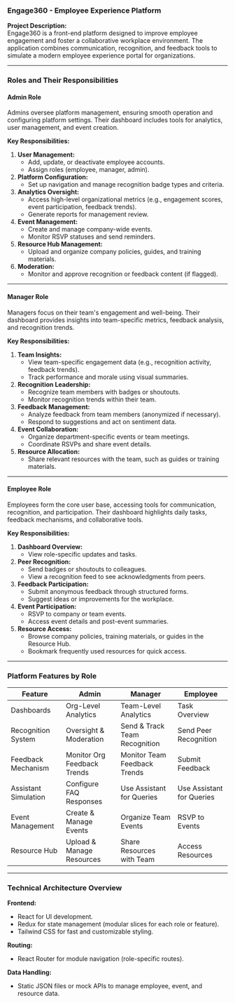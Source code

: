 ### Engage360 - Employee Experience Platform  

**Project Description:**  
Engage360 is a front-end platform designed to improve employee engagement and foster a collaborative workplace environment. The application combines communication, recognition, and feedback tools to simulate a modern employee experience portal for organizations.  

---

### **Roles and Their Responsibilities**  

#### **Admin Role**  
Admins oversee platform management, ensuring smooth operation and configuring platform settings. Their dashboard includes tools for analytics, user management, and event creation.  

**Key Responsibilities:**  
1. **User Management:**  
   - Add, update, or deactivate employee accounts.  
   - Assign roles (employee, manager, admin).  
2. **Platform Configuration:**  
   - Set up navigation and manage recognition badge types and criteria.  
3. **Analytics Oversight:**  
   - Access high-level organizational metrics (e.g., engagement scores, event participation, feedback trends).  
   - Generate reports for management review.  
4. **Event Management:**  
   - Create and manage company-wide events.  
   - Monitor RSVP statuses and send reminders.  
5. **Resource Hub Management:**  
   - Upload and organize company policies, guides, and training materials.  
6. **Moderation:**  
   - Monitor and approve recognition or feedback content (if flagged).  

---

#### **Manager Role**  
Managers focus on their team's engagement and well-being. Their dashboard provides insights into team-specific metrics, feedback analysis, and recognition trends.  

**Key Responsibilities:**  
1. **Team Insights:**  
   - View team-specific engagement data (e.g., recognition activity, feedback trends).  
   - Track performance and morale using visual summaries.  
2. **Recognition Leadership:**  
   - Recognize team members with badges or shoutouts.  
   - Monitor recognition trends within their team.  
3. **Feedback Management:**  
   - Analyze feedback from team members (anonymized if necessary).  
   - Respond to suggestions and act on sentiment data.  
4. **Event Collaboration:**  
   - Organize department-specific events or team meetings.  
   - Coordinate RSVPs and share event details.  
5. **Resource Allocation:**  
   - Share relevant resources with the team, such as guides or training materials.  

---

#### **Employee Role**  
Employees form the core user base, accessing tools for communication, recognition, and participation. Their dashboard highlights daily tasks, feedback mechanisms, and collaborative tools.  

**Key Responsibilities:**  
1. **Dashboard Overview:**  
   - View role-specific updates and tasks.  
2. **Peer Recognition:**  
   - Send badges or shoutouts to colleagues.  
   - View a recognition feed to see acknowledgments from peers.  
3. **Feedback Participation:**  
   - Submit anonymous feedback through structured forms.  
   - Suggest ideas or improvements for the workplace.  
4. **Event Participation:**  
   - RSVP to company or team events.  
   - Access event details and post-event summaries.  
5. **Resource Access:**  
   - Browse company policies, training materials, or guides in the Resource Hub.  
   - Bookmark frequently used resources for quick access.  

---

### **Platform Features by Role**  

| Feature                      | Admin                         | Manager                       | Employee                     |  
|------------------------------|-------------------------------|-------------------------------|------------------------------|  
| Dashboards                   | Org-Level Analytics           | Team-Level Analytics          | Task Overview                |  
| Recognition System           | Oversight & Moderation        | Send & Track Team Recognition | Send Peer Recognition        |  
| Feedback Mechanism           | Monitor Org Feedback Trends   | Monitor Team Feedback Trends  | Submit Feedback              |  
| Assistant Simulation      | Configure FAQ Responses       | Use Assistant for Queries     | Use Assistant for Queries    |  
| Event Management             | Create & Manage Events        | Organize Team Events          | RSVP to Events               |  
| Resource Hub                 | Upload & Manage Resources     | Share Resources with Team     | Access Resources             |  

---

### **Technical Architecture Overview**  

**Frontend:**  
- React for UI development.  
- Redux for state management (modular slices for each role or feature).  
- Tailwind CSS for fast and customizable styling.  

**Routing:**  
- React Router for module navigation (role-specific routes).  

**Data Handling:**  
- Static JSON files or mock APIs to manage employee, event, and resource data.  
